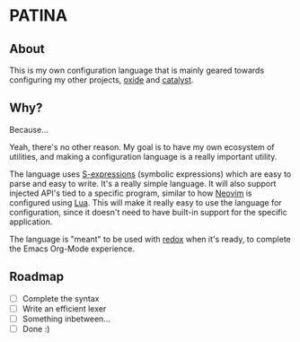 # PATINA

## About

This is my own configuration language that is mainly geared towards configuring my other projects, [oxide](https://github.com/AnodeDev/oxide) and [catalyst](https://github.com/AnodeDev/catalyst).

## Why?

Because...

Yeah, there's no other reason. My goal is to have my own ecosystem of utilities, and making a configuration language is a really important utility.

The language uses [S-expressions](https://en.wikipedia.org/wiki/S-expression) (symbolic expressions) which are easy to parse and easy to write. It's a really simple language. It will also support injected API's tied to a specific program, similar to how [Neovim](https://github.com/neovim/neovim) is configured using [Lua](https://en.wikipedia.org/wiki/Lua_(programming_language)). This will make it really easy to use the language for configuration, since it doesn't need to have built-in support for the specific application.

The language is "meant" to be used with [redox](https://github.com/AnodeDev/redox) when it's ready, to complete the Emacs Org-Mode experience.

## Roadmap

- [ ] Complete the syntax
- [ ] Write an efficient lexer
- [ ] Something inbetween...
- [ ] Done :)
